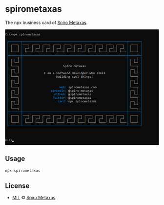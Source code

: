 # spirometaxas

The npx business card of [Spiro Metaxas](https://spirometaxas.com).

![spirometaxas business card](https://raw.githubusercontent.com/spirometaxas/businesscard/main/img/spirometaxas-card.png)

## Usage

```bash
npx spirometaxas
```

## License
- [MIT](https://github.com/spirometaxas/businesscard/blob/main/LICENSE) &copy; [Spiro Metaxas](https://spirometaxas.com)
